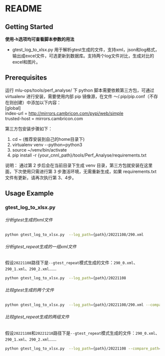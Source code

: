 README
=================================

<!-- GETTING STARTED -->
## Getting Started

**使用-h选项均可查看脚本参数的用法**

* gtest_log_to_xlsx.py
    用于解析gtest生成的文件，支持xml，json和log格式，输出成excel文件，可选更新到数据库。支持两个log文件对比，生成对比的excel和图片。

## Prerequisites

运行 mlu-ops/tools/perf_analyse/ 下 python 脚本需要依赖第三方包，可通过 virtualenv 进行安装，需要使用内部 pip 镜像源，在文件 ～/.pip/pip.conf（不存在则创建）中添加以下内容：<br>
[global]<br>
index-url = http://mirrors.cambricon.com/pypi/web/simple<br>
trusted-host = mirrors.cambricon.com<br>

第三方包安装步骤如下：
1. cd ~ (推荐安装到自己的home目录下)
2. virtualenv venv --python=python3
3. source ~/venv/bin/activate
4. pip install -r {your_cnnl_path}/tools/Perf_Analyse/requirements.txt

说明： 通过第 2 步后会在当前目录下生成 venv  目录，第三方包就安装在这里面，下次使用只需进行第 3 步激活环境，无需重新生成，如果 requirements.txt 文件有更新，请再次执行第 3、4步。

<!-- USAGE EXAMPLES -->
## Usage Example

### gtest_log_to_xlsx.py

###### 分析gtest生成的xml文件
```Bash
python gtest_log_to_xlsx.py  --log_path={path}/20221108/290.xml
```

###### 分析gtest_repeat生成的一组xml文件

假设`20221108`路径下是`--gtest_repeat`模式生成的文件：`290_0.xml`、`290_1.xml`、`290_2.xml`……
```Bash
python gtest_log_to_xlsx.py  --log_path={path}/20221108
```
###### 比较gtest生成的两个文件

```Bash
python gtest_log_to_xlsx.py  --log_path={path}/20221108/290.xml --compare_path={path}/20221210/290.xml
```
###### 比较gtest_repeat生成的两组文件

假设`20221108`和`20221210`路径下是`--gtest_repeat`模式生成的文件：`290_0.xml`、`290_1.xml`、`290_2.xml`……
```Bash
python gtest_log_to_xlsx.py  --log_path={path}/20221108 --compare_path={path}/20221210
```

